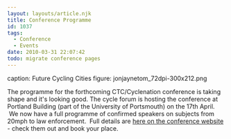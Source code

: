 ```yaml
---
layout: layouts/article.njk
title: Conference Programme
id: 1037
tags:
  - Conference
  - Events
date: 2010-03-31 22:07:42
todo: migrate conference pages
---
```


caption: Future Cycling Cities
figure: jonjaynetom_72dpi-300x212.png

The programme for the forthcoming CTC/Cyclenation conference is taking shape and it's looking good.  The cycle forum is hosting the conference at Portland Building (part of the University of Portsmouth) on the 17th April.  We now have a full programme of confirmed speakers on subjects from 20mph to law enforcement.  Full details are [here on the conference website](http://www.pompeybug.co.uk/conference/programme/) - check them out and book your place.
